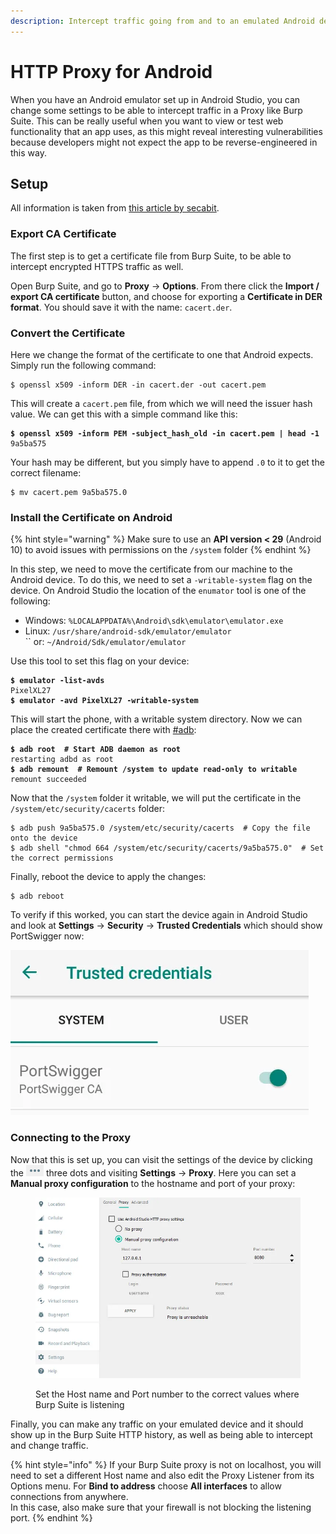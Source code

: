 ```yaml
---
description: Intercept traffic going from and to an emulated Android device with Burp Suite
---
```


# HTTP Proxy for Android

When you have an Android emulator set up in Android Studio, you can change some settings to be able to intercept traffic in a Proxy like Burp Suite. This can be really useful when you want to view or test web functionality that an app uses, as this might reveal interesting vulnerabilities because developers might not expect the app to be reverse-engineered in this way.&#x20;

## Setup

All information is taken from [this article by secabit](https://secabit.medium.com/how-to-configure-burp-proxy-with-an-android-emulator-31b483237053).&#x20;

### Export CA Certificate

The first step is to get a certificate file from Burp Suite, to be able to intercept encrypted HTTPS traffic as well.&#x20;

Open Burp Suite, and go to **Proxy** -> **Options**. From there click the **Import / export CA certificate** button, and choose for exporting a **Certificate in DER format**. You should save it with the name: `cacert.der`.&#x20;

### Convert the Certificate

Here we change the format of the certificate to one that Android expects. Simply run the following command:

```shell-session
$ openssl x509 -inform DER -in cacert.der -out cacert.pem
```

This will create a `cacert.pem` file, from which we will need the issuer hash value. We can get this with a simple command like this:

<pre class="language-shell-session"><code class="lang-shell-session"><strong>$ openssl x509 -inform PEM -subject_hash_old -in cacert.pem | head -1
</strong>9a5ba575
</code></pre>

Your hash may be different, but you simply have to append `.0` to it to get the correct filename:

```shell-session
$ mv cacert.pem 9a5ba575.0
```

### Install the Certificate on Android

{% hint style="warning" %}
Make sure to use an **API version < 29** (Android 10) to avoid issues with permissions on the `/system` folder
{% endhint %}

In this step, we need to move the certificate from our machine to the Android device. To do this, we need to set a `-writable-system` flag on the device. On Android Studio the location of the `enumator` tool is one of the following:

* Windows: `%LOCALAPPDATA%\Android\sdk\emulator\emulator.exe`
* Linux: `/usr/share/android-sdk/emulator/emulator`\
  ``    or:   `~/Android/Sdk/emulator/emulator`

Use this tool to set this flag on your device:

<pre class="language-shell-session"><code class="lang-shell-session"><strong>$ emulator -list-avds
</strong>PixelXL27
<strong>$ emulator -avd PixelXL27 -writable-system
</strong></code></pre>

This will start the phone, with a writable system directory. Now we can place the created certificate there with [#adb](setup.md#adb "mention"):

<pre class="language-shell-session"><code class="lang-shell-session"><strong>$ adb root  # Start ADB daemon as root
</strong>restarting adbd as root
<strong>$ adb remount  # Remount /system to update read-only to writable
</strong>remount succeeded
</code></pre>

Now that the `/system` folder it writable, we will put the certificate in the `/system/etc/security/cacerts` folder:

```shell-session
$ adb push 9a5ba575.0 /system/etc/security/cacerts  # Copy the file onto the device
$ adb shell "chmod 664 /system/etc/security/cacerts/9a5ba575.0"  # Set the correct permissions
```

Finally, reboot the device to apply the changes:

```shell-session
$ adb reboot
```

To verify if this worked, you can start the device again in Android Studio and look at **Settings** -> **Security** -> **Trusted Credentials** which should show PortSwigger now:

![](<../.gitbook/assets/image (44).png>)

### Connecting to the Proxy

Now that this is set up, you can visit the settings of the device by clicking the ![](<../.gitbook/assets/image (8).png>) three dots and visiting **Settings** -> **Proxy**. Here you can set a **Manual proxy configuration** to the hostname and port of your proxy:

<figure><img src="../.gitbook/assets/image (1) (2) (2).png" alt=""><figcaption><p>Set the Host name and Port number to the correct values where Burp Suite is listening</p></figcaption></figure>

Finally, you can make any traffic on your emulated device and it should show up in the Burp Suite HTTP history, as well as being able to intercept and change traffic.&#x20;

{% hint style="info" %}
If your Burp Suite proxy is not on localhost, you will need to set a different Host name and also edit the Proxy Listener from its Options menu. For **Bind to address** choose **All interfaces** to allow connections from anywhere. \
In this case, also make sure that your firewall is not blocking the listening port.&#x20;
{% endhint %}

